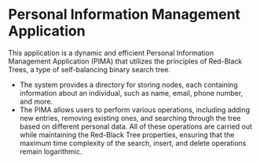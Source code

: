 # Personal Information Management Application
This application is a dynamic and efficient Personal Information Management Application (PIMA) that utilizes the principles of Red-Black Trees, a type of self-balancing binary search tree. 
- The system provides a directory for storing nodes, each containing information about an individual, such as name, email, phone number, and more.
- The PIMA allows users to perform various operations, including adding new entries, removing existing ones, and searching through the tree based on different personal data. All of these operations are carried out while maintaining the Red-Black Tree properties, ensuring that the maximum time complexity of the search, insert, and delete operations remain logarithmic.
